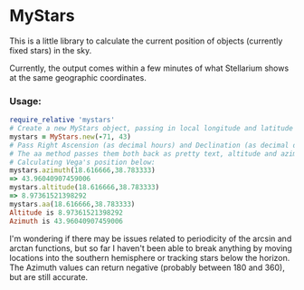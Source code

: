 # MyStars

This is a little library to calculate the current position of objects (currently fixed stars) in the sky.

Currently, the output comes within a few minutes of what Stellarium shows at the same geographic coordinates.

### Usage:

```ruby
require_relative 'mystars'
# Create a new MyStars object, passing in local longitude and latitude as decimal degrees
mystars = MyStars.new(-71, 43)
# Pass Right Ascension (as decimal hours) and Declination (as decimal degrees) to the methods altitude, azimuth or aa and get back the corresponding value, as decimal degrees.
# The aa method passes them both back as pretty text, altitude and azimuth just return the values.
# Calculating Vega's position below:
mystars.azimuth(18.616666,38.783333)
=> 43.96040907459006
mystars.altitude(18.616666,38.783333)
=> 8.97361521398292
mystars.aa(18.616666,38.783333)
Altitude is 8.97361521398292
Azimuth is 43.96040907459006
```

I'm wondering if there may be issues related to periodicity of the arcsin and arctan functions, but so far I haven't been able to break anything by moving locations into the southern hemisphere or tracking stars below the horizon.
The Azimuth values can return negative (probably between 180 and 360), but are still accurate.
